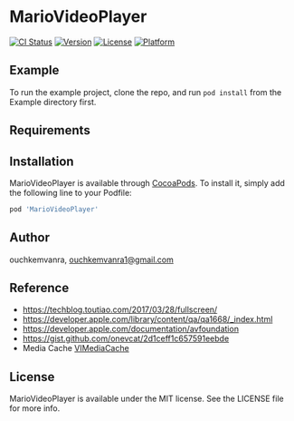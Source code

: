 # MarioVideoPlayer

[![CI Status](https://img.shields.io/travis/ouchkemvanra/MarioVideoPlayer.svg?style=flat)](https://travis-ci.org/ouchkemvanra/MarioVideoPlayer)
[![Version](https://img.shields.io/cocoapods/v/MarioVideoPlayer.svg?style=flat)](https://cocoapods.org/pods/MarioVideoPlayer)
[![License](https://img.shields.io/cocoapods/l/MarioVideoPlayer.svg?style=flat)](https://cocoapods.org/pods/MarioVideoPlayer)
[![Platform](https://img.shields.io/cocoapods/p/MarioVideoPlayer.svg?style=flat)](https://cocoapods.org/pods/MarioVideoPlayer)

## Example

To run the example project, clone the repo, and run `pod install` from the Example directory first.

## Requirements

## Installation

MarioVideoPlayer is available through [CocoaPods](https://cocoapods.org). To install
it, simply add the following line to your Podfile:

```ruby
pod 'MarioVideoPlayer'
```

## Author

ouchkemvanra, ouchkemvanra1@gmail.com

## Reference
- https://techblog.toutiao.com/2017/03/28/fullscreen/
- https://developer.apple.com/library/content/qa/qa1668/_index.html
- https://developer.apple.com/documentation/avfoundation
- https://gist.github.com/onevcat/2d1ceff1c657591eebde
- Media Cache  [VIMediaCache](https://github.com/vitoziv/VIMediaCache)

## License

MarioVideoPlayer is available under the MIT license. See the LICENSE file for more info.
